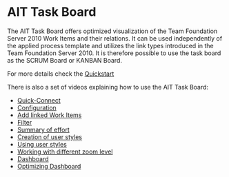 AIT Task Board
==============

The AIT Task Board offers optimized visualization of the Team Foundation Server 2010 Work Items and their relations. 
It can be used independently of the applied process template and utilizes the link types introduced in the Team Foundation Server 2010. 
It is therefore possible to use the task board as the SCRUM Board or KANBAN Board.

For more details check the [Quickstart](./Doc/Taskboard.Quickstart.md)

There is also a set of videos explaining how to use the AIT Task Board:

- [Quick-Connect](./Doc/Videos/QuickConnect.mp4) 
- [Configuration](./Doc/Videos/Configuration.mp4)
- [Add linked Work Items](./Doc/Videos/Add%20linked%20work%20items.mp4)
- [Filter](./Doc/Videos/Filters.mp4)
- [Summary of effort](./Doc/Videos/summaries.mp4)
- [Creation of user styles](./Doc/Videos/Defining%20custom%20styles.mp4)
- [Using user styles](./Doc/Videos/Using%20custom%20styles.mp4)
- [Working with different zoom level](./Doc/Videos/Workitem%20styles.mp4)
- [Dashboard](./Doc/Videos/Dashboard.mp4)
- [Optimizing Dashboard](./Doc/Videos/Optimizing%20Dashboard.mp4)
